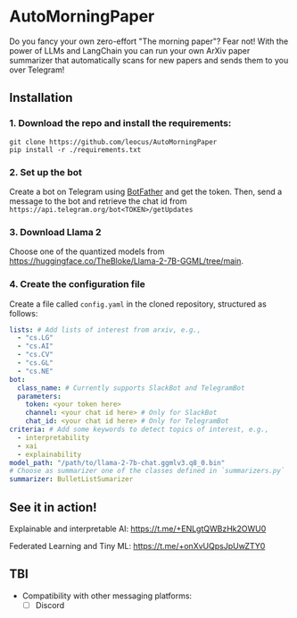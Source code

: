 # AutoMorningPaper

Do you fancy your own zero-effort "The morning paper"? Fear not! With the power of LLMs and LangChain you can run your own ArXiv paper summarizer that automatically scans for new papers and sends them to you over Telegram!

## Installation
### 1. Download the repo and install the requirements:
```
git clone https://github.com/leocus/AutoMorningPaper
pip install -r ./requirements.txt
```
### 2. Set up the bot
Create a bot on Telegram using [BotFather](https://t.me/botfather) and get the token.
Then, send a message to the bot and retrieve the chat id from `https://api.telegram.org/bot<TOKEN>/getUpdates`

### 3. Download Llama 2
Choose one of the quantized models from https://huggingface.co/TheBloke/Llama-2-7B-GGML/tree/main.

### 4. Create the configuration file
Create a file called `config.yaml` in the cloned repository, structured as follows:

```yaml
lists: # Add lists of interest from arxiv, e.g.,
  - "cs.LG"
  - "cs.AI"
  - "cs.CV"
  - "cs.GL"
  - "cs.NE"
bot:
  class_name: # Currently supports SlackBot and TelegramBot
  parameters:
    token: <your token here>
    channel: <your chat id here> # Only for SlackBot
    chat_id: <your chat id here> # Only for TelegramBot
criteria: # Add some keywords to detect topics of interest, e.g.,
  - interpretability
  - xai
  - explainability
model_path: "/path/to/llama-2-7b-chat.ggmlv3.q8_0.bin"
# Choose as summarizer one of the classes defined in `summarizers.py`
summarizer: BulletListSumarizer
```

## See it in action!

Explainable and interpretable AI: https://t.me/+ENLgtQWBzHk2OWU0

Federated Learning and Tiny ML: https://t.me/+onXvUQpsJpUwZTY0

## TBI
- Compatibility with other messaging platforms:
    - [ ] Discord
